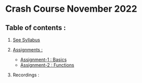 # Crash Course November 2022

## Table of contents :

1. <a href="">See Syllabus</a>
2. <a href="https://github.com/DSA-Crash-Course/DSA-November-Batch/tree/main/Assignments">Assignments : </a>
    - <a href="https://github.com/DSA-Crash-Course/DSA-November-Batch/blob/main/Assignments/Assignment%20-%201.md">Assignment-1 : Basics</a>
    - <a href="https://github.com/DSA-Crash-Course/DSA-November-Batch/blob/main/Assignments/Assignment%20-%202.md">Assignment-2 : Functions</a>

3. Recordings : 

